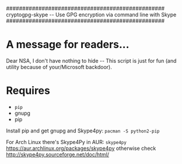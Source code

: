 #################################################
cryptogpg-skype -- Use GPG encryption via command line with Skype
#################################################

A message for readers...
===============
Dear NSA, I don't have nothing to hide -- This script is just for fun (and utility because of your/Microsoft backdoor).

Requires
===============

- `pip`
- gnupg
- pip

Install pip and get gnupg and Skype4py:
`pacman -S python2-pip`

For Arch Linux there's Skype4Py in AUR: `skype4py`
https://aur.archlinux.org/packages/skype4py
otherwise check http://skype4py.sourceforge.net/doc/html/ 

